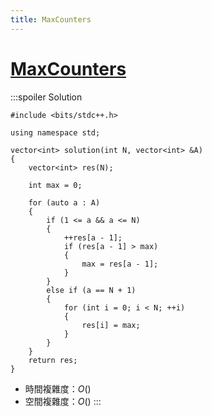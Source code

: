 ```yaml
---
title: MaxCounters
---
```


# [MaxCounters](https://app.codility.com/programmers/lessons/4-counting_elements/max_counters/)

:::spoiler Solution
```cpp=
#include <bits/stdc++.h>

using namespace std;

vector<int> solution(int N, vector<int> &A)
{
    vector<int> res(N);

    int max = 0;

    for (auto a : A)
    {
        if (1 <= a && a <= N)
        {
            ++res[a - 1];
            if (res[a - 1] > max)
            {
                max = res[a - 1];
            }
        }
        else if (a == N + 1)
        {
            for (int i = 0; i < N; ++i)
            {
                res[i] = max;
            }
        }
    }
    return res;
}

```
- 時間複雜度：$O()$
- 空間複雜度：$O()$
:::
